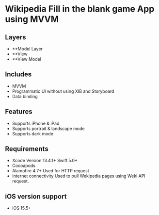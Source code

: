 # Wikipedia Fill in the blank game App using MVVM

## Layers
* **Model Layer
* **View
* **View Model

## Includes
* MVVM
* Programmatic UI without using XIB and Storyboard
* Data binding

## Features
* Supports iPhone & iPad
* Supports portrait & landscape mode
* Supports dark mode

## Requirements
* Xcode Version 13.4.1+  Swift 5.0+
* Cocoapods
* Alamofire 4.7+
    Used for HTTP request
* Internet connectivity
    Used to pull Wekipedia pages using Weki API request.

## iOS version support
* iOS 15.5+
